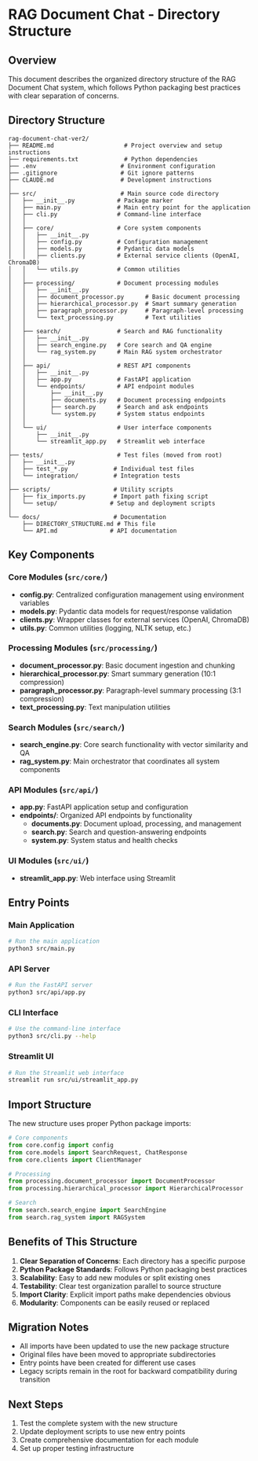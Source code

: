 # RAG Document Chat - Directory Structure

## Overview
This document describes the organized directory structure of the RAG Document Chat system, which follows Python packaging best practices with clear separation of concerns.

## Directory Structure

```
rag-document-chat-ver2/
├── README.md                    # Project overview and setup instructions
├── requirements.txt             # Python dependencies
├── .env                        # Environment configuration
├── .gitignore                  # Git ignore patterns
├── CLAUDE.md                   # Development instructions
│
├── src/                        # Main source code directory
│   ├── __init__.py            # Package marker
│   ├── main.py                # Main entry point for the application
│   ├── cli.py                 # Command-line interface
│   │
│   ├── core/                  # Core system components
│   │   ├── __init__.py
│   │   ├── config.py          # Configuration management
│   │   ├── models.py          # Pydantic data models
│   │   ├── clients.py         # External service clients (OpenAI, ChromaDB)
│   │   └── utils.py           # Common utilities
│   │
│   ├── processing/            # Document processing modules
│   │   ├── __init__.py
│   │   ├── document_processor.py      # Basic document processing
│   │   ├── hierarchical_processor.py  # Smart summary generation
│   │   ├── paragraph_processor.py     # Paragraph-level processing
│   │   └── text_processing.py         # Text utilities
│   │
│   ├── search/                # Search and RAG functionality
│   │   ├── __init__.py
│   │   ├── search_engine.py   # Core search and QA engine
│   │   └── rag_system.py      # Main RAG system orchestrator
│   │
│   ├── api/                   # REST API components
│   │   ├── __init__.py
│   │   ├── app.py             # FastAPI application
│   │   └── endpoints/         # API endpoint modules
│   │       ├── __init__.py
│   │       ├── documents.py   # Document processing endpoints
│   │       ├── search.py      # Search and ask endpoints
│   │       └── system.py      # System status endpoints
│   │
│   └── ui/                    # User interface components
│       ├── __init__.py
│       └── streamlit_app.py   # Streamlit web interface
│
├── tests/                     # Test files (moved from root)
│   ├── __init__.py
│   ├── test_*.py             # Individual test files
│   └── integration/          # Integration tests
│
├── scripts/                  # Utility scripts
│   ├── fix_imports.py        # Import path fixing script
│   └── setup/               # Setup and deployment scripts
│
└── docs/                     # Documentation
    ├── DIRECTORY_STRUCTURE.md # This file
    └── API.md               # API documentation
```

## Key Components

### Core Modules (`src/core/`)
- **config.py**: Centralized configuration management using environment variables
- **models.py**: Pydantic data models for request/response validation
- **clients.py**: Wrapper classes for external services (OpenAI, ChromaDB)
- **utils.py**: Common utilities (logging, NLTK setup, etc.)

### Processing Modules (`src/processing/`)
- **document_processor.py**: Basic document ingestion and chunking
- **hierarchical_processor.py**: Smart summary generation (10:1 compression)
- **paragraph_processor.py**: Paragraph-level summary processing (3:1 compression)
- **text_processing.py**: Text manipulation utilities

### Search Modules (`src/search/`)
- **search_engine.py**: Core search functionality with vector similarity and QA
- **rag_system.py**: Main orchestrator that coordinates all system components

### API Modules (`src/api/`)
- **app.py**: FastAPI application setup and configuration
- **endpoints/**: Organized API endpoints by functionality
  - **documents.py**: Document upload, processing, and management
  - **search.py**: Search and question-answering endpoints
  - **system.py**: System status and health checks

### UI Modules (`src/ui/`)
- **streamlit_app.py**: Web interface using Streamlit

## Entry Points

### Main Application
```bash
# Run the main application
python3 src/main.py
```

### API Server
```bash
# Run the FastAPI server
python3 src/api/app.py
```

### CLI Interface
```bash
# Use the command-line interface
python3 src/cli.py --help
```

### Streamlit UI
```bash
# Run the Streamlit web interface
streamlit run src/ui/streamlit_app.py
```

## Import Structure

The new structure uses proper Python package imports:

```python
# Core components
from core.config import config
from core.models import SearchRequest, ChatResponse
from core.clients import ClientManager

# Processing
from processing.document_processor import DocumentProcessor
from processing.hierarchical_processor import HierarchicalProcessor

# Search
from search.search_engine import SearchEngine
from search.rag_system import RAGSystem
```

## Benefits of This Structure

1. **Clear Separation of Concerns**: Each directory has a specific purpose
2. **Python Package Standards**: Follows Python packaging best practices
3. **Scalability**: Easy to add new modules or split existing ones
4. **Testability**: Clear test organization parallel to source structure
5. **Import Clarity**: Explicit import paths make dependencies obvious
6. **Modularity**: Components can be easily reused or replaced

## Migration Notes

- All imports have been updated to use the new package structure
- Original files have been moved to appropriate subdirectories
- Entry points have been created for different use cases
- Legacy scripts remain in the root for backward compatibility during transition

## Next Steps

1. Test the complete system with the new structure
2. Update deployment scripts to use new entry points
3. Create comprehensive documentation for each module
4. Set up proper testing infrastructure